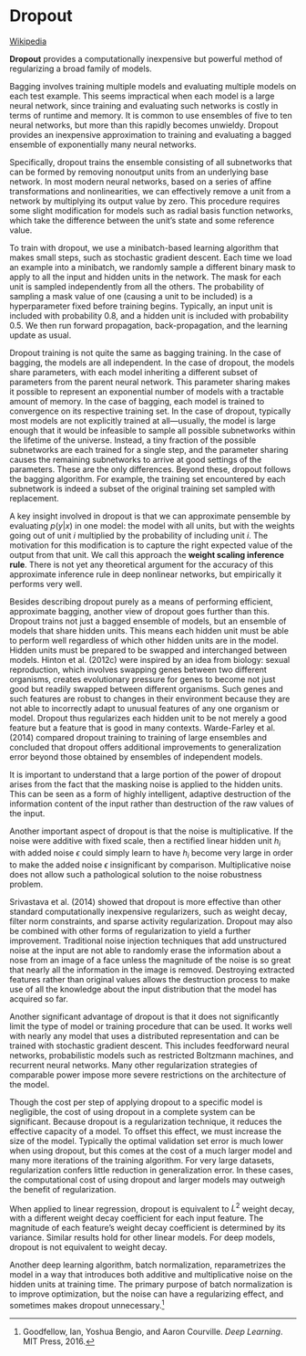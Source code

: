 # Dropout
[Wikipedia](https://en.wikipedia.org/wiki/Dilution_(neural_networks))

**Dropout** provides a computationally inexpensive but powerful method of regularizing a broad family of models.

Bagging involves training multiple models and evaluating multiple models on each test example. This seems impractical when each model is a large neural network, since training and evaluating such networks is costly in terms of runtime and memory. It is common to use ensembles of five to ten neural networks, but more than this rapidly becomes unwieldy. Dropout provides an inexpensive approximation to training and evaluating a bagged ensemble of exponentially many neural networks.

Specifically, dropout trains the ensemble consisting of all subnetworks that can be formed by removing nonoutput units from an underlying base network. In most modern neural networks, based on a series of affine transformations and nonlinearities, we can effectively remove a unit from a network by multiplying its output value by zero. This procedure requires some slight modification for models such as radial basis function networks, which take the difference between the unit’s state and some reference value.

To train with dropout, we use a minibatch-based learning algorithm that makes small steps, such as stochastic gradient descent. Each time we load an example into a minibatch, we randomly sample a different binary mask to apply to all the input and hidden units in the network. The mask for each unit is sampled independently from all the others. The probability of sampling a mask value of one (causing a unit to be included) is a hyperparameter fixed before training begins. Typically, an input unit is included with probability $0.8$, and a hidden unit is included with probability $0.5$. We then run forward propagation, back-propagation, and the learning update as usual.

Dropout training is not quite the same as bagging training. In the case of bagging, the models are all independent. In the case of dropout, the models share parameters, with each model inheriting a different subset of parameters from the parent neural network. This parameter sharing makes it possible to represent an exponential number of models with a tractable amount of memory. In the case of bagging, each model is trained to convergence on its respective training set. In the case of dropout, typically most models are not explicitly trained at all—usually, the model is large enough that it would be infeasible to sample all possible subnetworks within the lifetime of the universe. Instead, a tiny fraction of the possible subnetworks are each trained for a single step, and the parameter sharing causes the remaining subnetworks to arrive at good settings of the parameters. These are the only differences. Beyond these, dropout follows the bagging algorithm. For example, the training set encountered by each subnetwork is indeed a subset of the original training set sampled with replacement.

A key insight involved in dropout is that we can approximate pensemble by evaluating $p(y | x)$ in one model: the model with all units, but with the weights going out of unit $i$ multiplied by the probability of including unit $i$. The motivation for this modification is to capture the right expected value of the output from that unit. We call this approach the **weight scaling inference rule**. There is not yet any theoretical argument for the accuracy of this approximate inference rule in deep nonlinear networks, but empirically it performs very well.

Besides describing dropout purely as a means of performing efficient, approximate bagging, another view of dropout goes further than this. Dropout trains not just a bagged ensemble of models, but an ensemble of models that share hidden units. This means each hidden unit must be able to perform well regardless of which other hidden units are in the model. Hidden units must be prepared to be swapped and interchanged between models. Hinton et al. (2012c) were inspired by an idea from biology: sexual reproduction, which involves swapping genes between two different organisms, creates evolutionary pressure for genes to become not just good but readily swapped between different organisms. Such genes and such features are robust to changes in their environment because they are not able to incorrectly adapt to unusual features of any one organism or model. Dropout thus regularizes each hidden unit to be not merely a good feature but a feature that is good in many contexts. Warde-Farley et al. (2014) compared dropout training to training of large ensembles and concluded that dropout offers additional improvements to generalization error beyond those obtained by ensembles of independent models.

It is important to understand that a large portion of the power of dropout arises from the fact that the masking noise is applied to the hidden units. This can be seen as a form of highly intelligent, adaptive destruction of the information content of the input rather than destruction of the raw values of the input. 

Another important aspect of dropout is that the noise is multiplicative. If the noise were additive with fixed scale, then a rectified linear hidden unit $h_i$ with added noise $\epsilon$ could simply learn to have $h_i$ become very large in order to make the added noise $\epsilon$ insignificant by comparison. Multiplicative noise does not allow such a pathological solution to the noise robustness problem.

Srivastava et al. (2014) showed that dropout is more effective than other standard computationally inexpensive regularizers, such as weight decay, filter norm constraints, and sparse activity regularization. Dropout may also be combined with other forms of regularization to yield a further improvement. Traditional noise injection techniques that add unstructured noise at the input are not able to randomly erase the information about a nose from an image of a face unless the magnitude of the noise is so great that nearly all the information in the image is removed. Destroying extracted features rather than original values allows the destruction process to make use of all the knowledge about the input distribution that the model has acquired so far.

Another significant advantage of dropout is that it does not significantly limit the type of model or training procedure that can be used. It works well with nearly any model that uses a distributed representation and can be trained with stochastic gradient descent. This includes feedforward neural networks, probabilistic models such as restricted Boltzmann machines, and recurrent neural networks. Many other regularization strategies of comparable power impose more severe restrictions on the architecture of the model.

Though the cost per step of applying dropout to a specific model is negligible, the cost of using dropout in a complete system can be significant. Because dropout is a regularization technique, it reduces the effective capacity of a model. To offset this effect, we must increase the size of the model. Typically the optimal validation set error is much lower when using dropout, but this comes at the cost of a much larger model and many more iterations of the training algorithm. For very large datasets, regularization confers little reduction in generalization error. In these cases, the computational cost of using dropout and larger models may outweigh the benefit of regularization.

When applied to linear regression, dropout is equivalent to $L^2$ weight decay, with a different weight decay coefficient for each input feature. The magnitude of each feature’s weight decay coefficient is determined by its variance. Similar results hold for other linear models. For deep models, dropout is not equivalent to weight decay.

Another deep learning algorithm, batch normalization, reparametrizes the model in a way that introduces both additive and multiplicative noise on the hidden units at training time. The primary purpose of batch normalization is to improve optimization, but the noise can have a regularizing effect, and sometimes makes dropout unnecessary.[^deeplearning]


[^deeplearning]: Goodfellow, Ian, Yoshua Bengio, and Aaron Courville. _Deep Learning_. MIT Press, 2016.